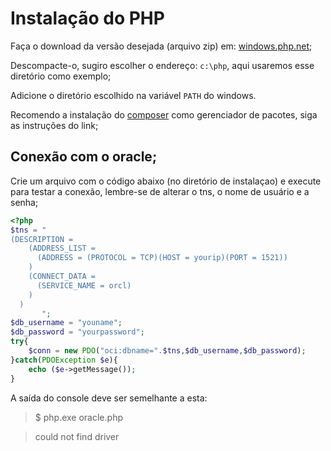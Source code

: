 # Instalação do PHP

Faça o download da versão desejada (arquivo zip) em: [windows.php.net](http://windows.php.net/download/);

Descompacte-o, sugiro escolher o endereço: ```c:\php```, aqui usaremos esse diretório como exemplo;

Adicione o diretório escolhido na variável ```PATH``` do windows.

Recomendo a instalação do [composer](https://getcomposer.org/doc/00-intro.md#installation-windows) como gerenciador de pacotes, siga as instruções do link;

## Conexão com o oracle;

Crie um arquivo com o código abaixo (no diretório de instalaçao) e execute para testar a conexão, lembre-se de alterar o tns, o nome de usuário e a senha;

```PHP
<?php
$tns = " 
(DESCRIPTION =
    (ADDRESS_LIST =
      (ADDRESS = (PROTOCOL = TCP)(HOST = yourip)(PORT = 1521))
    )
    (CONNECT_DATA =
      (SERVICE_NAME = orcl)
    )
  )
       ";
$db_username = "youname";
$db_password = "yourpassword";
try{
    $conn = new PDO("oci:dbname=".$tns,$db_username,$db_password);
}catch(PDOException $e){
    echo ($e->getMessage());
}
```

A saída do console deve ser semelhante a esta:
> $ php.exe oracle.php

> could not find driver
